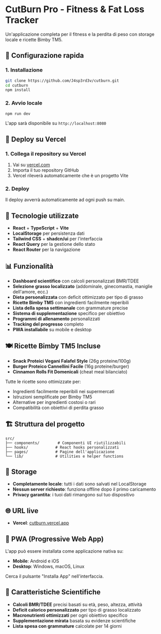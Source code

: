 # CutBurn Pro - Fitness & Fat Loss Tracker

Un'applicazione completa per il fitness e la perdita di peso con storage locale e ricette Bimby TM5.

## 🚀 Configurazione rapida

### 1. Installazione
```bash
git clone https://github.com/J4sp3rd3v/cutburn.git
cd cutburn
npm install
```

### 2. Avvio locale
```bash
npm run dev
```

L'app sarà disponibile su `http://localhost:8080`

## 📱 Deploy su Vercel

### 1. Collega il repository su Vercel
1. Vai su [vercel.com](https://vercel.com)
2. Importa il tuo repository GitHub
3. Vercel rileverà automaticamente che è un progetto Vite

### 2. Deploy
Il deploy avverrà automaticamente ad ogni push su main.

## 🔧 Tecnologie utilizzate

- **React** + **TypeScript** + **Vite**
- **LocalStorage** per persistenza dati
- **Tailwind CSS** + **shadcn/ui** per l'interfaccia
- **React Query** per la gestione dello stato
- **React Router** per la navigazione

## 📊 Funzionalità

- **Dashboard scientifico** con calcoli personalizzati BMR/TDEE
- **Selezione grasso localizzato** (addominale, ginecomastia, maniglie dell'amore, ecc.)
- **Dieta personalizzata** con deficit ottimizzato per tipo di grasso
- **Ricette Bimby TM5** con ingredienti facilmente reperibili
- **Lista della spesa settimanale** con grammature precise
- **Sistema di supplementazione** specifico per obiettivo
- **Programmi di allenamento** personalizzati
- **Tracking del progresso** completo
- **PWA installabile** su mobile e desktop

## 🍽️ Ricette Bimby TM5 Incluse

- **Snack Proteici Vegani Falafel Style** (26g proteine/100g)
- **Burger Proteico Cannellini Facile** (16g proteine/burger)
- **Cinnamon Rolls Fit Domenicali** (cheat meal bilanciato)

Tutte le ricette sono ottimizzate per:
- Ingredienti facilmente reperibili nei supermercati
- Istruzioni semplificate per Bimby TM5
- Alternative per ingredienti costosi o rari
- Compatibilità con obiettivi di perdita grasso

## 🏗️ Struttura del progetto

```
src/
├── components/        # Componenti UI riutilizzabili
├── hooks/            # React hooks personalizzati
├── pages/            # Pagine dell'applicazione
└── lib/              # Utilities e helper functions
```

## 💾 Storage

- **Completamente locale**: tutti i dati sono salvati nel LocalStorage
- **Nessun server richiesto**: funziona offline dopo il primo caricamento
- **Privacy garantita**: i tuoi dati rimangono sul tuo dispositivo

## 🌐 URL live

- **Vercel**: [cutburn.vercel.app](https://cutburn.vercel.app)

## 📱 PWA (Progressive Web App)

L'app può essere installata come applicazione nativa su:
- **Mobile**: Android e iOS
- **Desktop**: Windows, macOS, Linux

Cerca il pulsante "Installa App" nell'interfaccia.

## 🎯 Caratteristiche Scientifiche

- **Calcoli BMR/TDEE** precisi basati su età, peso, altezza, attività
- **Deficit calorico personalizzato** per tipo di grasso localizzato
- **Macronutrienti ottimizzati** per ogni obiettivo specifico
- **Supplementazione mirata** basata su evidenze scientifiche
- **Lista spesa con grammature** calcolate per 14 giorni
